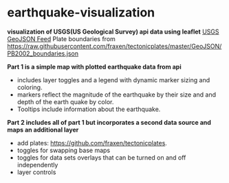 # earthquake-visualization
**visualization of USGS(US Geological Survey) api data using leaflet**
[USGS GeoJSON Feed](http://earthquake.usgs.gov/earthquakes/feed/v1.0/geojson.php)
 Plate boundaries from https://raw.githubusercontent.com/fraxen/tectonicplates/master/GeoJSON/PB2002_boundaries.json

**Part 1 is a simple map with plotted earthquake data from api**
- includes layer toggles and a legend with dynamic marker sizing and coloring.
- markers reflect the magnitude of the earthquake by their size and and depth of the earth quake by color. 
- Tooltips include information about the earthquake.

**Part 2 includes all of part 1 but incorporates a second data source and maps an additional layer**
- add plates:  <https://github.com/fraxen/tectonicplates>.
- toggles for swapping base maps 
- toggles for data sets overlays that can be turned on and off independently
- layer controls

